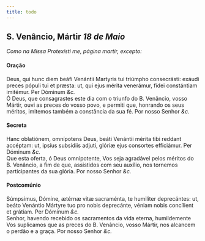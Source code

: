```yaml
---
title: todo
---
```

<h2 class="text-center">S. Venâncio, Mártir <em>18 de Maio</em></h2>

<em>Como na Missa Protexísti me, página martir, excepto:</em>

<h4 class="text-center">Oração</h4>
<div class="container-fluid">
<div class="row">
<div class="dropcap text-justify">
Deus, qui hunc diem beáfi Venántii Martyris tui triúmpho consecrásti: exáudi preces pópuli tui et præsta: ut, qui ejus mérita venerámur, fídei constántiam imitémur. Per Dóminum <em>&c.</em>
</div>
<div class="dropcap text-justify">
Ó Deus, que consagrastes este dia com o triunfo do B. Venâncio, vosso Mártir, ouvi as preces do vosso povo, e permiti que, honrando os seus méritos, imitemos também a constância da sua fé. Por nosso Senhor <em>&c.</em>
</div>
</div>
</div>

<h4 class="text-center">Secreta</h4>
<div class="container-fluid">
<div class="row">
<div class="dropcap text-justify">
Hanc oblatiónem, omnípotens Deus, beáti Venántii mérita tibi reddant accéptam: ut, ipsíus subsidiis adjuti, glóriæ ejus consortes efficiámur. Per Dóminum <em>&c.</em>
</div>
<div class="dropcap text-justify">
Que esta oferta, ó Deus omnipotente, Vos seja agradável pelos méritos do B. Venâncio, a fim de que, assistidos com seu auxílio, nos tornemos participantes da sua glória. Por nosso Senhor <em>&c.</em>
</div>
</div>
</div>

<h4 class="text-center">Postcomúnio</h4>
<div class="container-fluid">
<div class="row">
<div class="dropcap text-justify">
Súmpsimus, Dómine, ætérnæ vitæ sacraménta, te humiliter deprecántes: ut, beáto Venántio Mártyre tuo pro nobis deprecánte, véniam nobis concílient et grátiam. Per Dóminum <em>&c.</em>
</div>
<div class="dropcap text-justify">
Senhor, havendo recebido os sacramentos da vida eterna, humildemente Vos suplicamos que as preces do B. Venâncio, vosso Mártir, nos alcancem o perdão e a graça. Por nosso Senhor <em>&c.</em>
</div>
</div>
</div>